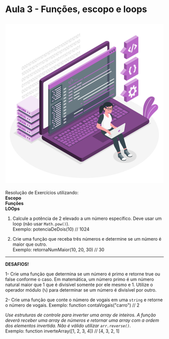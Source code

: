 # Aula 3 - Funções, escopo e loops
![coding](./img/Coding.png)
-----

Resolução de Exercícios utilizando:  
__Escopo__  
__Funções__  
__LOOps__

1) Calcule a potência de 2 elevado a um número específico. Deve usar um loop (não usar `Math.pow()`).  
Exemplo:
potenciaDeDois(10) // 1024

2) Crie uma função que receba três números e determine se um número é maior que outro.  
Exemplo:
retornaNumMaior(10, 20, 30) // 30

____________

**DESAFIOS!**

1- Crie uma função que determina se um número é primo e retorne true ou false conforme o caso. Em matemática, um número primo é um número natural maior que 1 que é divisível somente por ele mesmo e 1. Utilize o operador módulo (`%`) para determinar se um número é divisível por outro.

2- Crie uma função que conte o número de vogais em uma `string` e retorne o número de vogais. 
Exemplo:
function contaVogais("carro") // 2 

*Use estruturas de controle para inverter uma array de inteiros. A função deverá receber uma array de números e retornar uma array com a ordem dos elementos invertida. Não é válido utilizar `arr.reverse()`.*  
Exemplo:
function inverteArray([1, 2, 3, 4]) // [4, 3, 2, 1]
